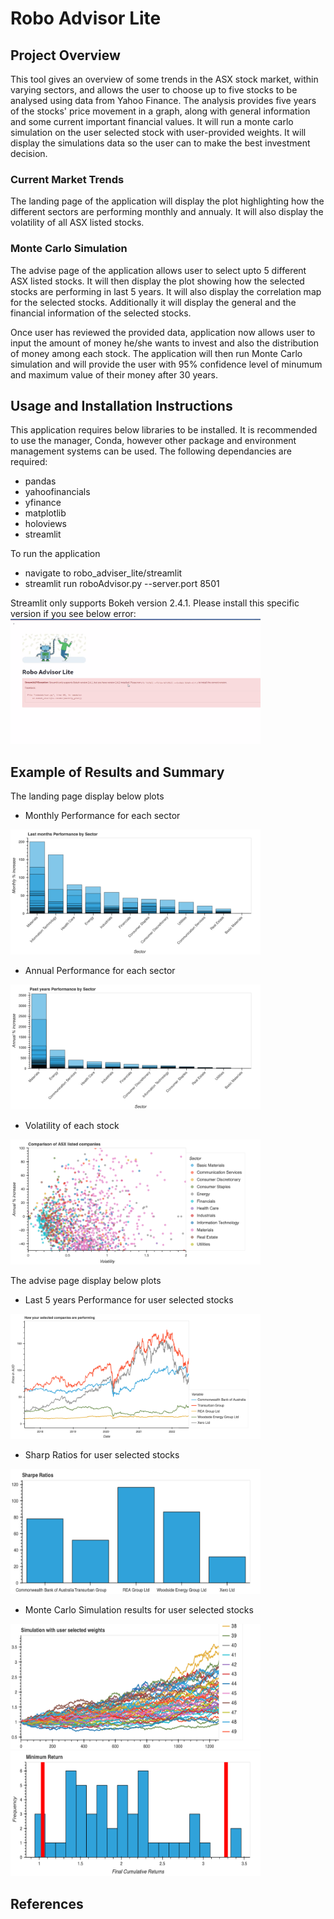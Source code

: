 # Robo Advisor Lite

## Project Overview

This tool gives an overview of some trends in the ASX stock market, within varying sectors, and allows the user to choose up to five stocks to be analysed using data from Yahoo Finance. The analysis provides five years of the stocks' price movement in a graph, along with general information and some current important financial values. It will run a monte carlo simulation on the user selected stock with user-provided weights. It will display the simulations data so the user can to make the best investment decision.

### Current Market Trends

The landing page of the application will display the plot highlighting how the different sectors are performing monthly and annualy.
It will also display the volatility of all ASX listed stocks.

### Monte Carlo Simulation

The advise page of the application allows user to select upto 5 different ASX listed stocks. It will then display the plot showing how the selected stocks are performing in last 5 years. It will also display the correlation map for the selected stocks.
Additionally it will display the general and the financial information of the selected stocks.

Once user has reviewed the provided data, application now allows user to input the amount of money he/she wants to invest and also the distribution of money among each stock. The application will then run Monte Carlo simulation and will provide the user with 95% confidence level of minumum and maximum value of their money after 30 years.

## Usage and Installation Instructions

This application requires below libraries to be installed. It is recommended to use the manager, Conda, however other package and environment management systems can be used. The following dependancies are required:

- pandas
- yahoofinancials
- yfinance
- matplotlib
- holoviews
- streamlit

To run the application
- navigate to robo_adviser_lite/streamlit
- streamlit run roboAdvisor.py --server.port 8501

Streamlit only supports Bokeh version 2.4.1. Please install this specific version if you see below error:
<img src="./Resources/images/LoadError.png" alt="Bokeh Version Error" height="200" width="400" />


## Example of Results and Summary

The landing page display below plots
- Monthly Performance for each sector
<img src="./Resources/images/sector_monthly_analysis.png" alt="Monthly Analysis" height="200" width="400" />

- Annual Performance for each sector
<img src="./Resources/images/sector_annual_analysis.png" alt="Annual Analysis" height="200" width="400" />

- Volatility of each stock
<img src="./Resources/images/volatility.png" alt="Volatility Analysis" height="200" width="400" />


The advise page display below plots
- Last 5 years Performance for user selected stocks
<img src="./Resources/images/5yearPerformance.png" alt="5 Year Performance" height="200" width="400" />

- Sharp Ratios for user selected stocks 
<img src="./Resources/images/SharpRatio.png" alt="Sharp Ratio" height="200" width="400" />

- Monte Carlo Simulation results for user selected stocks
<img src="./Resources/images/Simulation.png" alt="Simulation" height="200" width="400" />

<img src="./Resources/images/MCHist.png" alt="Simulation" height="200" width="400" />


## References



